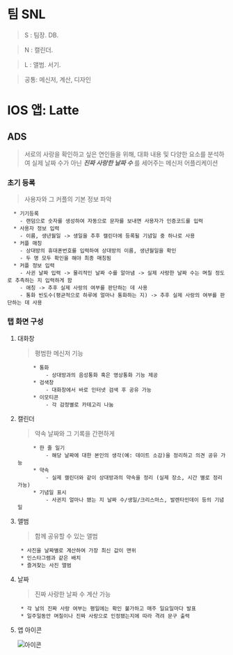 # 팀 SNL

>S : 팀장. DB.

>N : 캘린더.

>L : 앨범. 서기.

>공통: 메신저, 계산, 디자인

# IOS 앱: Latte

## ADS

>서로의 사랑을 확인하고 싶은 연인들을 위해, 대화 내용 및 다양한 요소를 분석하여 실제 날짜 수가 아닌 ***진짜 사랑한 날짜 수*** 를  세어주는 메신저 어플리케이션

### 초기 등록
   > 사용자와 그 커플의 기본 정보 파악

	  * 기기등록
		- 랜덤으로 숫자를 생성하여 자동으로 문자를 보내면 사용자가 인증코드를 입력
 	  * 사용자 정보 입력
		- 이름, 생년월일 -> 생일을 추후 캘린더에 등록될 기념일 중 하나로 사용
	  * 커플 매칭
		- 상대방의 휴대폰번호를 입력하여 상대방의 이름, 생년월일을 확인
		- 두 명 모두 확인을 해야 최종 매칭됨
	  * 커플 정보 입력
		- 사귄 날짜 입력 -> 물리적인 날짜 수를 알아냄 -> 실제 사랑한 날짜 수는 며칠 정도로 추측하는 지 입력하게 함
		- 애칭 -> 추후 실제 사랑의 여부를 판단하는 데 사용
		- 통화 빈도수(평균적으로 하루에 얼마나 통화하는 지) -> 추후 실제 사랑의 여부를 판단하는 데 사용

### 탭 화면 구성
1. 대화창
    > 평범한 메신저 기능

            * 통화
                - 상대방과의 음성통화 혹은 영상통화 기능 제공
            * 검색창
                - 대화창에서 바로 인터넷 검색 후 공유 가능
	        * 이모티콘
		        - 각 감정별로 카테고리 나눔
2. 캘린더
    > 약속 날짜와 그 기록을 간편하게
            
            * 한 줄 일기
                - 해당 날짜에 대한 본인의 생각(예: 데이트 소감)을 정리하고 의견 공유 가능
            * 약속
                - 실제 캘린더와 같이 상대방과의 약속을 정리 (실제 장소, 시간 별로 정리 가능)
	        * 기념일 표시
		        - 사귄지 얼마나 됐는 지 날짜 수/생일/크리스마스, 발렌타인데이 등의 기념일
3. 앨범
    > 함께 공유할 수 있는 앨범

        * 사진을 날짜별로 계산하여 가장 최신 값이 맨위
        * 인스타그램과 같은 배치
	    * 즐겨찾는 사진 앨범
4. 날짜
    > 진짜 사랑한 날짜 수 계산 가능

        * 각 날의 진짜 사랑 여부는 평일에는 확인 불가하고 매주 일요일마다 발표
        * 일주일동안 며칠이나 진짜 사랑으로 인정됐는지에 따라 격려 문구 출력
6. 앱 아이콘

    ![아이콘](https://ifh.cc/g/a1eZZ.png)
